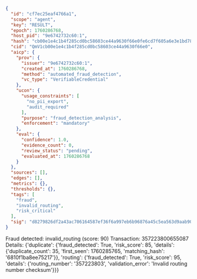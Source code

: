 ```json
{
  "id": "cf7ec25eaf4766a1",
  "scope": "agent",
  "key": "RESULT",
  "epoch": 1760286768,
  "host_pid": "9e6742732c60:1",
  "hash": "cb00e1e4c1b4f285cd0bc58603ce44a9630f66e0fe6cd7f605a6e3e1bd781c78",
  "cid": "QmV1cb00e1e4c1b4f285cd0bc58603ce44a9630f66e0",
  "aicp": {
    "prov": {
      "issuer": "9e6742732c60:1",
      "created_at": 1760286768,
      "method": "automated_fraud_detection",
      "vc_type": "VerifiableCredential"
    },
    "ucon": {
      "usage_constraints": [
        "no_pii_export",
        "audit_required"
      ],
      "purpose": "fraud_detection_analysis",
      "enforcement": "mandatory"
    },
    "eval": {
      "confidence": 1.0,
      "evidence_count": 0,
      "review_status": "pending",
      "evaluated_at": 1760286768
    }
  },
  "sources": [],
  "edges": [],
  "metrics": {},
  "thresholds": {},
  "tags": [
    "fraud",
    "invalid_routing",
    "risk_critical"
  ],
  "sig": "d8279826df2a43ac706164587ef36f6a997eb6b96876a45c5ea563d9aab909f9"
}
```

Fraud detected: invalid_routing (score: 90)
Transaction: 357223800655087
Details: {'duplicate': {'fraud_detected': True, 'risk_score': 85, 'details': {'duplicate_count': 35, 'first_seen': 1760285765, 'matching_hash': '6810f1ba8ee75217'}}, 'routing': {'fraud_detected': True, 'risk_score': 95, 'details': {'routing_number': '357223803', 'validation_error': 'Invalid routing number checksum'}}}